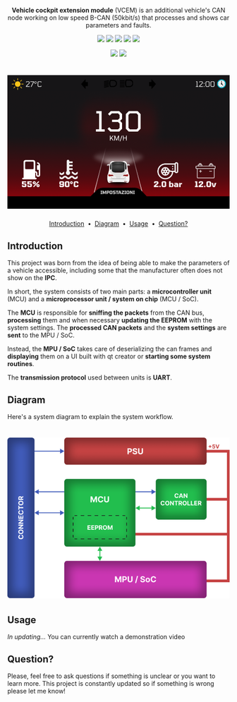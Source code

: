 <p align="center">
    <strong>Vehicle cockpit extension module</strong> (VCEM) is an additional vehicle's CAN node working on low speed B-CAN (50kbit/s) that processes and shows car parameters and faults.
</p>
<p align="center">
    <a target="_blank"><img src="https://img.shields.io/badge/c++-%2300599C.svg?style=for-the-badge&logo=c%2B%2B&logoColor=white"/></a>    
    <a target="_blank"><img src="https://img.shields.io/badge/c-%2300599C.svg?style=for-the-badge&logo=c&logoColor=white"/></a>   
    <a target="_blank" href=""><img src="https://img.shields.io/badge/Qt-%23217346.svg?style=for-the-badge&logo=Qt&logoColor=white"/></a>
    <a target="_blank" href=""><img src="https://img.shields.io/badge/Linux-FCC624?style=for-the-badge&logo=linux&logoColor=black"/></a>
    <a target="_blank" href=""><img src="https://img.shields.io/badge/figma-%23F24E1E.svg?style=for-the-badge&logo=figma&logoColor=white"/></a> 
    
</p>
<p align="center">
    <a target="_blank" href="https://www.youtube.com/channel/UC29L1qjXSVCqUSbJK69ms-Q"><img height="20" src="https://img.shields.io/badge/YouTube-%23FF0000.svg?style=for-the-badge&logo=YouTube&logoColor=white" /></a>
    <a target="_blank" href="https://www.linkedin.com/in/marco-sgr%C3%B2"><img height="20" src="https://img.shields.io/badge/LinkedIn-0077B5?style=for-the-badge&logo=linkedin&logoColor=white" /></a>
</p>

<h1 align="center">
  <a href="https://github.com/marcobackup/VehicleCockpitExtensionModule/">
    <img src="https://github.com/marcobackup/VehicleCockpitExtensionModule/blob/main/docs/UIScreenshot/homeRed.png?raw=true" alt="VCEM">
  </a>
</h1>


<p align="center">
<a href="#introduction">Introduction</a> &nbsp;&bull;&nbsp;
<a href="#installation">Diagram</a> &nbsp;&bull;&nbsp;
<a href="#usage">Usage</a> &nbsp;&bull;&nbsp;
<a href="#issue">Question?</a>
</p>

## Introduction
This project was born from the idea of ​​being able to make the parameters of a vehicle accessible, including some that the manufacturer often does not show on the **IPC**.

In short, the system consists of two main parts: a **microcontroller unit** (MCU) and a **microprocessor unit / system on chip** (MCU / SoC).

The **MCU** is responsible for **sniffing the packets** from the CAN bus, **processing** them and when necessary **updating the EEPROM** with the system settings.
The **processed CAN packets** and the **system settings** are **sent** to the MPU / SoC.

Instead, the **MPU / SoC** takes care of deserializing the can frames and **displaying** them on a UI built with qt creator or **starting some system routines**.

The **transmission protocol** used between units is **UART**.

## Diagram
Here's a system diagram to explain the system workflow.
<h1 align="center">
  <a href="https://github.com/marcobackup/VehicleCockpitExtensionModule/">
    <img src="https://github.com/marcobackup/VehicleCockpitExtensionModule/blob/main/docs/VCEMDiagramWorkflow.png?raw=true" alt="VCEM">
  </a>
</h1>

## Usage
_In updating..._
You can currently watch a demonstration video

## Question?
Please, feel free to ask questions if something is unclear or you want to learn more. 
This project is constantly updated so if something is wrong please let me know!
